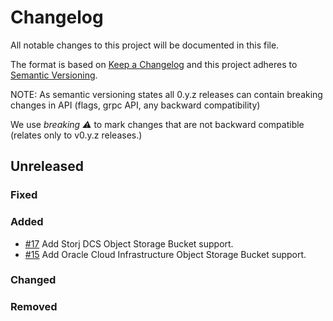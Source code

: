 # Changelog

All notable changes to this project will be documented in this file.

The format is based on [Keep a Changelog](http://keepachangelog.com/en/1.0.0/) and this project adheres to [Semantic Versioning](http://semver.org/spec/v2.0.0.html).

NOTE: As semantic versioning states all 0.y.z releases can contain breaking changes in API (flags, grpc API, any backward compatibility)

We use *breaking :warning:* to mark changes that are not backward compatible (relates only to v0.y.z releases.)

## Unreleased

### Fixed

### Added
- [#17](https://github.com/thanos-io/objstore/pull/17) Add Storj DCS Object Storage Bucket support.
- [#15](https://github.com/thanos-io/objstore/pull/15) Add Oracle Cloud Infrastructure Object Storage Bucket support.

### Changed

### Removed

